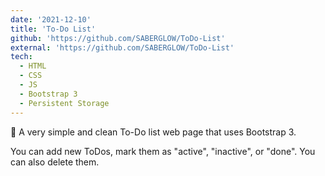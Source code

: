 ```yaml
---
date: '2021-12-10'
title: 'To-Do List'
github: 'https://github.com/SABERGLOW/ToDo-List'
external: 'https://github.com/SABERGLOW/ToDo-List'
tech:
  - HTML
  - CSS
  - JS
  - Bootstrap 3
  - Persistent Storage
---
```


📝 A very simple and clean To-Do list web page that uses Bootstrap 3.

You can add new ToDos, mark them as "active", "inactive", or "done". You can also delete them.
